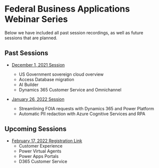 # Federal Business Applications Webinar Series
Below we have included all past session recordings, as well as future sessions that are planned.  

## Past Sessions

* [December 1, 2021 Session](https://youtu.be/hHyyfl8TiA8)
	* US Government sovereign cloud overview 
	* Access Database migration 
	* AI Builder
	* Dynamics 365 Customer Service and Omnichannel

* [January 26, 2022 Session](https://youtu.be/TqYwKbiEC54)
 	* Streamlining FOIA requests with Dynamics 365 and Power Platform 
 	* Automatic PII redaction with Azure Cognitive Services and RPA

## Upcoming Sessions

* [February 17, 2022 Registration Link](https://aka.ms/FedBizAppsWebinar)
 	* Customer Experience
 	* Power Virtual Agents
 	* Power Apps Portals
 	* D365 Customer Service
